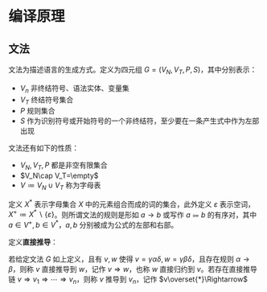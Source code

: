 # 编译原理

## 文法

文法为描述语言的生成方式。定义为四元组 $G=(V_N,V_T,P,S)$，其中分别表示：

- $V_n$ 非终结符号、语法实体、变量集
- $V_T$ 终结符号集合
- $P$ 规则集合
- $S$ 作为识别符号或开始符号的一个非终结符，至少要在一条产生式中作为左部出现

文法还有如下的性质：

- $V_N,V_T,P$ 都是非空有限集合
- $V_N\cap V_T=\empty$
- $V\coloneqq V_N\cup V_T$ 称为字母表

定义 $X^*$ 表示字母集合 $X$ 中的元素组合而成的词的集合，此外定义 $\varepsilon$ 表示空词，$X^+\coloneqq X^*\backslash \{\varepsilon\}$。则所谓文法的规则是形如 $a\to b$ 或写作 $a\Coloneqq b$ 的有序对，其中 $a\in V^+, b\in V^*$，$a,b$ 分别被成为公式的左部和右部。

定义**直接推导**：

若给定文法 $G$ 如上定义，且有 $v,w$ 使得 $v=\gamma\alpha\delta, w=\gamma\beta\delta$，且存在规则 $\alpha\to \beta$，则称 $v$ 直接推导到 $w$，记作 $v\Rightarrow w$，也称 $w$ 直接归约到 $v$。若存在直接推导链 $v\Rightarrow v_1\Rightarrow\cdots\Rightarrow v_n$，则称 $v$ 推导到 $v_n$，记作 $v\overset{*}\Rightarrow$